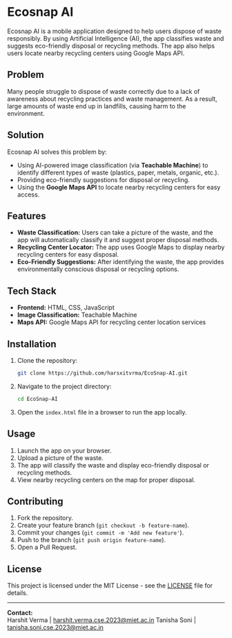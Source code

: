 
# Ecosnap AI

Ecosnap AI is a mobile application designed to help users dispose of waste responsibly. By using Artificial Intelligence (AI), the app classifies waste and suggests eco-friendly disposal or recycling methods. The app also helps users locate nearby recycling centers using Google Maps API.

## Problem

Many people struggle to dispose of waste correctly due to a lack of awareness about recycling practices and waste management. As a result, large amounts of waste end up in landfills, causing harm to the environment.

## Solution

Ecosnap AI solves this problem by:

- Using AI-powered image classification (via **Teachable Machine**) to identify different types of waste (plastics, paper, metals, organic, etc.).
- Providing eco-friendly suggestions for disposal or recycling.
- Using the **Google Maps API** to locate nearby recycling centers for easy access.

## Features

- **Waste Classification:** Users can take a picture of the waste, and the app will automatically classify it and suggest proper disposal methods.
- **Recycling Center Locator:** The app uses Google Maps to display nearby recycling centers for easy disposal.
- **Eco-Friendly Suggestions:** After identifying the waste, the app provides environmentally conscious disposal or recycling options.

## Tech Stack

- **Frontend:** HTML, CSS, JavaScript
- **Image Classification:** Teachable Machine
- **Maps API:** Google Maps API for recycling center location services

## Installation

1. Clone the repository:
   ```bash
   git clone https://github.com/harsxitvrma/EcoSnap-AI.git
   ```

2. Navigate to the project directory:
   ```bash
   cd EcoSnap-AI
   ```

3. Open the `index.html` file in a browser to run the app locally.

## Usage

1. Launch the app on your browser.
2. Upload a picture of the waste.
3. The app will classify the waste and display eco-friendly disposal or recycling methods.
4. View nearby recycling centers on the map for proper disposal.

## Contributing

1. Fork the repository.
2. Create your feature branch (`git checkout -b feature-name`).
3. Commit your changes (`git commit -m 'Add new feature'`).
4. Push to the branch (`git push origin feature-name`).
5. Open a Pull Request.

## License

This project is licensed under the MIT License - see the [LICENSE](LICENSE) file for details.

---

**Contact:**  
Harshit Verma | harshit.verma.cse.2023@miet.ac.in
Tanisha Soni | tanisha.soni.cse.2023@miet.ac.in

